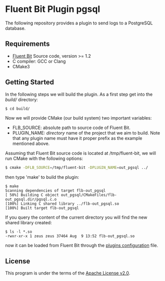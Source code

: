 # Fluent Bit Plugin pgsql

The following repository provides a plugin to send logs to a PostgreSQL database.

## Requirements

- [Fluent Bit](https://fluentbit.io) Source code, version >= 1.2
- C compiler: GCC or Clang
- CMake3

## Getting Started

In the following steps we will build the plugin. As a first step get into the _build/_ directory:

```bash
$ cd build/
```

Now we will provide CMake (our build system) two important variables:

- FLB\_SOURCE: absolute path to source code of Fluent Bit.
- PLUGIN\_NAME: _directory_ name of the project that we aim to build. Note that any plugin name must have it proper prefix as the example mentioned above.

Assuming that Fluent Bit source code is located at /tmp/fluent-bit, we will run CMake with the following options:

```bash
$ cmake -DFLB_SOURCE=/tmp/fluent-bit -DPLUGIN_NAME=out_pgsql ../
```

then type 'make' to build the plugin:

```
$ make
Scanning dependencies of target flb-out_pgsql
[ 50%] Building C object out_pgsql/CMakeFiles/flb-out_pgsql.dir/pgsql.c.o
[100%] Linking C shared library ../flb-out_pgsql.so
[100%] Built target flb-out_pgsql
```

If you query the content of the current directory you will find the new shared library created:

```
$ ls -l *.so
-rwxr-xr-x 1 zeus zeus 37464 Aug  9 13:52 flb-out_pgsql.so
```

now it can be loaded from Fluent Bit through the [plugins configuration](https://github.com/fluent/fluent-bit/blob/master/conf/plugins.conf) file.

## License

This program is under the terms of the [Apache License v2.0](http://www.apache.org/licenses/LICENSE-2.0).
